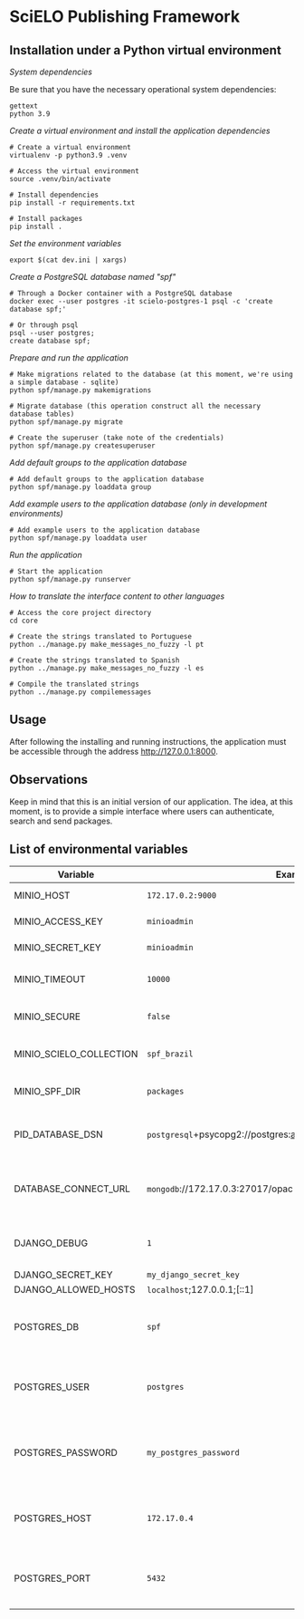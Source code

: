 # SciELO Publishing Framework


## Installation under a Python virtual environment

_System dependencies_

Be sure that you have the necessary operational system dependencies:

```shell
gettext
python 3.9
```

_Create a virtual environment and install the application dependencies_

```shell
# Create a virtual environment
virtualenv -p python3.9 .venv

# Access the virtual environment
source .venv/bin/activate

# Install dependencies
pip install -r requirements.txt

# Install packages
pip install .
```

_Set the environment variables_

```shell
export $(cat dev.ini | xargs)
```

_Create a PostgreSQL database named "spf"_

```shell
# Through a Docker container with a PostgreSQL database
docker exec --user postgres -it scielo-postgres-1 psql -c 'create database spf;'

# Or through psql
psql --user postgres;
create database spf;
```

_Prepare and run the application_

```shell
# Make migrations related to the database (at this moment, we're using a simple database - sqlite)
python spf/manage.py makemigrations

# Migrate database (this operation construct all the necessary database tables)
python spf/manage.py migrate

# Create the superuser (take note of the credentials)
python spf/manage.py createsuperuser
```

_Add default groups to the application database_

```shell
# Add default groups to the application database
python spf/manage.py loaddata group
```

_Add example users to the application database (only in development environments)_

```shell
# Add example users to the application database
python spf/manage.py loaddata user
```

_Run the application_

```shell
# Start the application
python spf/manage.py runserver
```

_How to translate the interface content to other languages_

```shell
# Access the core project directory
cd core

# Create the strings translated to Portuguese
python ../manage.py make_messages_no_fuzzy -l pt

# Create the strings translated to Spanish
python ../manage.py make_messages_no_fuzzy -l es

# Compile the translated strings
python ../manage.py compilemessages
```


## Usage
After following the installing and running instructions, the application must be accessible through the address http://127.0.0.1:8000.


## Observations
Keep in mind that this is an initial version of our application. 
The idea, at this moment, is to provide a simple interface where users can authenticate, search and send packages.

## List of environmental variables

Variable | Example value | Description
---------|---------------|------------
MINIO_HOST | `172.17.0.2:9000` | MinIO host address
MINIO_ACCESS_KEY | `minioadmin` | MinIO username
MINIO_SECRET_KEY | `minioadmin` | MinIO password
MINIO_TIMEOUT | `10000` | MinIO connection timeout
MINIO_SECURE | `false` | MinIO SSL flag (`true` or `false`)
MINIO_SCIELO_COLLECTION | `spf_brazil` | MinIO collection name
MINIO_SPF_DIR | `packages` | MinIO storage main directory
PID_DATABASE_DSN | `postgresql`+psycopg2://postgres:alemanha@172.17.0.4:5432/pidmanager | PID manager (PostgreSQL) string connection
DATABASE_CONNECT_URL | `mongodb`://172.17.0.3:27017/opac | OPAC/Kernel database (MongoDB) string connection
DJANGO_DEBUG | `1` | Django flag to see DEBUG messages)
DJANGO_SECRET_KEY | `my_django_secret_key` |
DJANGO_ALLOWED_HOSTS | `localhost`;127.0.0.1;[::1] |
POSTGRES_DB | `spf` | SciELO Publishing Framework database name
POSTGRES_USER | `postgres` | SciELO Publishing Framework database user
POSTGRES_PASSWORD | `my_postgres_password` | SciELO Publishing Framework database user password
POSTGRES_HOST | `172.17.0.4` | SciELO Publishing Framework database hostname
POSTGRES_PORT | `5432` | SciELO Publishing Framework database host port
